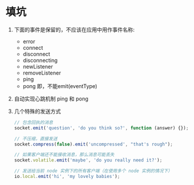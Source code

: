 # 填坑

1. 下面的事件是保留的，不应该在应用中用作事件名称:
    - error
    - connect
    - disconnect
    - disconnecting
    - newListener
    - removeListener
    - ping
    - pong
    即，不能emit(eventType)


2. 自动实现心跳机制 ping 和 pong

3. 几个特殊的发送方式

   ```javascript
   // 包含回执的消息
   socket.emit('question', 'do you think so?', function (answer) {});
   
   // 不压缩，直接发送
   socket.compress(false).emit('uncompressed', "that's rough");
   
   // 如果客户端还不能接收消息，那么消息可能丢失
   socket.volatile.emit('maybe', 'do you really need it?');
   
   // 发送给当前 node 实例下的所有客户端（在使用多个 node 实例的情况下）
   io.local.emit('hi', 'my lovely babies');
   
   ```

   